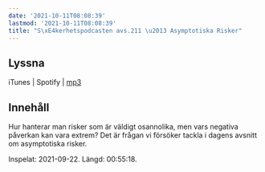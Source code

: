 ```yaml
---
date: '2021-10-11T08:08:39'
lastmod: '2021-10-11T08:08:39'
title: "S\xE4kerhetspodcasten avs.211 \u2013 Asymptotiska Risker"
---
```

## Lyssna

iTunes \| Spotify \| [mp3](https://traffic.libsyn.com/secure/sakerhetspodcasten/2021-09-22_Asymptotiska_Risker.mp3)


## Innehåll

Hur hanterar man risker som är väldigt osannolika, men vars negativa påverkan kan
vara extrem? Det är frågan vi försöker tackla i dagens avsnitt om asymptotiska risker.

Inspelat: 2021-09-22. Längd: 00:55:18.
